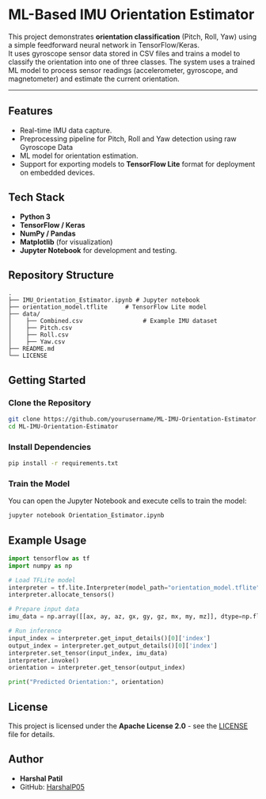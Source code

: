 
# ML-Based IMU Orientation Estimator

This project demonstrates **orientation classification** (Pitch, Roll, Yaw) using a simple feedforward neural network in TensorFlow/Keras.  
It uses gyroscope sensor data stored in CSV files and trains a model to classify the orientation into one of three classes.
The system uses a trained ML model to process sensor readings (accelerometer, gyroscope, and magnetometer) and estimate the current orientation.

---

## Features
- Real-time IMU data capture.
- Preprocessing pipeline for Pitch, Roll and Yaw detection using raw Gyroscope Data
- ML model for orientation estimation.
- Support for exporting models to **TensorFlow Lite** format for deployment on embedded devices.



## Tech Stack
- **Python 3**
- **TensorFlow / Keras**
- **NumPy / Pandas**
- **Matplotlib** (for visualization)
- **Jupyter Notebook** for development and testing.



## Repository Structure
```
.
├── IMU_Orientation_Estimator.ipynb # Jupyter notebook
├── orientation_model.tflite     # TensorFlow Lite model 
├── data/   
│    ├── Combined.csv                 # Example IMU dataset       
│    ├── Pitch.csv 
│    ├── Roll.csv 
│    ├── Yaw.csv               
├── README.md                      
└── LICENSE                        
```



## Getting Started
### Clone the Repository
```bash
git clone https://github.com/yourusername/ML-IMU-Orientation-Estimator.git
cd ML-IMU-Orientation-Estimator
```

### Install Dependencies
```bash
pip install -r requirements.txt
```

###  Train the Model
You can open the Jupyter Notebook and execute cells to train the model:
```bash
jupyter notebook Orientation_Estimator.ipynb
```



## Example Usage
```python
import tensorflow as tf
import numpy as np

# Load TFLite model
interpreter = tf.lite.Interpreter(model_path="orientation_model.tflite")
interpreter.allocate_tensors()

# Prepare input data
imu_data = np.array([[ax, ay, az, gx, gy, gz, mx, my, mz]], dtype=np.float32)

# Run inference
input_index = interpreter.get_input_details()[0]['index']
output_index = interpreter.get_output_details()[0]['index']
interpreter.set_tensor(input_index, imu_data)
interpreter.invoke()
orientation = interpreter.get_tensor(output_index)

print("Predicted Orientation:", orientation)
```


## License
This project is licensed under the **Apache License 2.0** - see the [LICENSE](LICENSE) file for details.


## Author
- **Harshal Patil**
- GitHub: [HarshalP05](https://github.com/HarshalP05)

